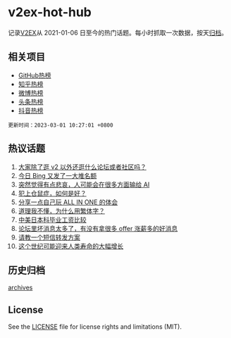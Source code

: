 # v2ex-hot-hub

 记录[V2EX](https://www.v2ex.com/)从 2021-01-06 日至今的热门话题。每小时抓取一次数据，按天[归档](archives)。
 
 ## 相关项目

- [GitHub热榜](https://github.com/lonnyzhang423/github-hot-hub)
- [知乎热榜](https://github.com/lonnyzhang423/zhihu-hot-hub)
- [微博热榜](https://github.com/lonnyzhang423/weibo-hot-hub)
- [头条热榜](https://github.com/lonnyzhang423/toutiao-hot-hub)
- [抖音热榜](https://github.com/lonnyzhang423/douyin-hot-hub)


 `更新时间：2023-03-01 10:27:01 +0800`

## 热议话题

1. [大家除了逛 v2 以外还逛什么论坛或者社区吗？](https://www.v2ex.com/t/919822)
1. [今日 Bing 又发了一大堆名额](https://www.v2ex.com/t/919767)
1. [突然觉得有点悲哀，人可能会在很多方面输给 AI](https://www.v2ex.com/t/920004)
1. [犯上仓鼠症，如何是好？](https://www.v2ex.com/t/919864)
1. [分享一点自己玩 ALL IN ONE 的体会](https://www.v2ex.com/t/919753)
1. [道理我不懂，为什么用繁体字？](https://www.v2ex.com/t/920019)
1. [中美日本科毕业工资比较](https://www.v2ex.com/t/919797)
1. [论坛里坏消息太多了，有没有拿很多 offer 涨薪多的好消息](https://www.v2ex.com/t/919844)
1. [请教一个短信转发方案](https://www.v2ex.com/t/919761)
1. [这个世纪可能迎来人类寿命的大幅增长](https://www.v2ex.com/t/919858)

## 历史归档

[archives](archives)

## License

See the [LICENSE](LICENSE) file for license rights and limitations (MIT).
